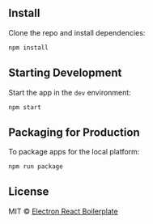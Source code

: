 
## Install

Clone the repo and install dependencies:

```bash
npm install
```

## Starting Development

Start the app in the `dev` environment:

```bash
npm start
```

## Packaging for Production

To package apps for the local platform:

```bash
npm run package
```

## License

MIT © [Electron React Boilerplate](https://github.com/electron-react-boilerplate)

[github-actions-status]: https://github.com/electron-react-boilerplate/electron-react-boilerplate/workflows/Test/badge.svg
[github-actions-url]: https://github.com/electron-react-boilerplate/electron-react-boilerplate/actions
[github-tag-image]: https://img.shields.io/github/tag/electron-react-boilerplate/electron-react-boilerplate.svg?label=version
[github-tag-url]: https://github.com/electron-react-boilerplate/electron-react-boilerplate/releases/latest
[stackoverflow-img]: https://img.shields.io/badge/stackoverflow-electron_react_boilerplate-blue.svg
[stackoverflow-url]: https://stackoverflow.com/questions/tagged/electron-react-boilerplate
